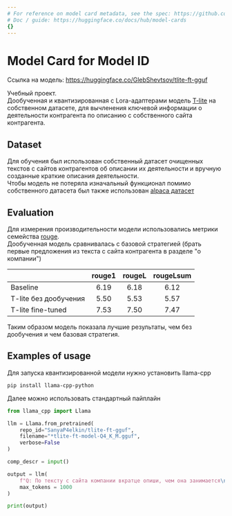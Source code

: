 ```yaml
---
# For reference on model card metadata, see the spec: https://github.com/huggingface/hub-docs/blob/main/modelcard.md?plain=1
# Doc / guide: https://huggingface.co/docs/hub/model-cards
{}
---
```


# Model Card for Model ID

<!-- Provide a quick summary of what the model is/does. -->

Ссылка на модель: https://huggingface.co/GlebShevtsov/tlite-ft-gguf

Учебный проект. \
Дообученная и квантизированная с Lora-адаптерами модель [T-lite](https://huggingface.co/AnatoliiPotapov/T-lite-instruct-0.1) на собственном датасете, для вычленения ключевой информации о деятельности контрагента по описанию с собственного сайта контрагента.

## Dataset

Для обучения был использован собственный датасет очищенных текстов с сайтов контрагентов об описании их деятельности и вручную созданные краткие описания деятельности.\
Чтобы модель не потеряла изначальный функционал помимо собственного датасета был также использован [alpaca датасет](https://huggingface.co/datasets/freQuensy23/ru-alpaca-cleaned)

## Evaluation

Для измерения производительности модели использовались метрики семейства [rouge](https://huggingface.co/spaces/evaluate-metric/rouge).\
Дообученная модель сравнивалась с базовой стратегией (брать первые предложения из текста с сайта контрагента в разделе "о компании")

|               | rouge1 | rougeL | rougeLsum |
| :--- | :---: | :---: | :---: |
| Baseline | 6.19 | 6.18 | 6.12 |
| T-lite без дообучения | 5.50 | 5.53 | 5.57 |
| T-lite fine-tuned | 7.53 | 7.50 | 7.47 |

Таким образом модель показала лучшие результаты, чем без дообучения и чем базовая стратегия.

## Examples of usage

Для запуска квантизированной модели нужно установить llama-cpp

```
pip install llama-cpp-python
```
Далее можно использовать стандартный пайплайн
```python
from llama_cpp import Llama

llm = Llama.from_pretrained(
    repo_id="SanyaP4elkin/tlite-ft-gguf",
    filename="*tlite-ft-model-Q4_K_M.gguf",
    verbose=False
)

comp_descr = input()

output = llm(
    f"Q: По тексту с сайта компании вкратце опиши, чем она занимается\n{comp_descr}",
    max_tokens = 1000
)

print(output)
```
